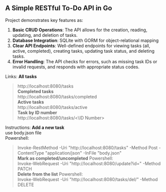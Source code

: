 ## A Simple RESTful To-Do API in Go

Project demonstrates key features as:
1. **Basic CRUD Operations**: The API allows for the creation, reading, updating, and deletion of tasks.
2. **Database Integration**: SQLite with GORM for object-relational mapping
3. **Clear API Endpoints**: Well-defined endpoints for viewing tasks (all, active, completed), creating tasks, updating task status, and deleting tasks.
4. **Error Handling**: The API checks for errors, such as missing task IDs or invalid requests, and responds with appropriate status codes.

Links:
**All tasks** <br>
> http://localhost:8080/tasks <br>
**Completed tasks** <br>
> http://localhost:8080/tasks/completed <br>
**Active tasks** <br>
> http://localhost:8080/tasks/active <br>
**Task by ID number** <br>
> http://localhost:8080/tasks/<\ID Number>

Instructions:
**Add a new task** <br>
use body.json file <br>
Powershell: <br>
> Invoke-RestMethod -Uri "http://localhost:8080/tasks" -Method Post -ContentType "application/json" -InFile "body.json" <br>
**Mark as completed/uncompleted**
Powershell: <br>
> Invoke-WebRequest -Uri "http://localhost:8080/update?id=<ID Number>" -Method PATCH <br>
**Delete from the list** 
Powershell: <br>
> Invoke-WebRequest -Uri "http://localhost:8080/tasks/del/<ID Number>" -Method DELETE      


